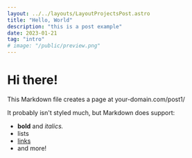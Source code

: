 ```yaml
---
layout: ../../layouts/LayoutProjectsPost.astro
title: "Hello, World"
description: "this is a post example"
date: 2023-01-21
tag: "intro"
# image: "/public/preview.png"
---
```


# Hi there!

This Markdown file creates a page at your-domain.com/post1/

It probably isn't styled much, but Markdown does support:

- **bold** and _italics._
- lists
- [links](https://astro.build)
- and more!

